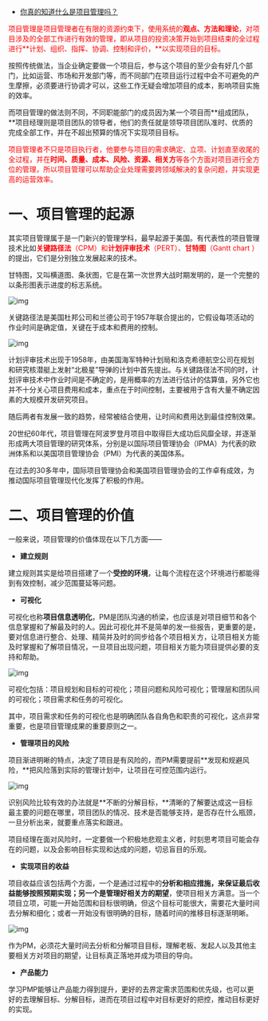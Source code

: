 - [你真的知道什么是项目管理吗？](https://blog.51cto.com/u_15203673/3263449)

<font color='red'>项目管理是项目管理者在有限的资源约束下，使用系统的**观点、方法和理论**，对项目涉及的全部工作进行有效的管理，即从项目的投资决策开始到项目结束的全过程进行**计划、组织、指挥、协调、控制和评价，**以实现项目的目标。</font>

按照传统做法，当企业确定要做一个项目后，参与这个项目的至少会有好几个部门，比如运营、市场和开发部门等，而不同部门在项目运行过程中会不可避免的产生摩擦，必须要进行协调才可以，这些工作无疑会增加项目的成本，影响项目实施的效率。

而项目管理的做法则不同，不同职能部门的成员因为某一个项目而**组成团队，**项目经理则是项目团队的领导者，他们的责任就是领导项目团队准时、优质的完成全部工作，并在不超出预算的情况下实现项目目标。

<font color='red'>项目管理者不只是项目执行者，他要参与项目的需求确定、立项、计划直至收尾的全过程，并在**时间、质量、成本、风险、资源、相关方**等各个方面对项目进行全方位的管理，所以项目管理可以帮助企业处理需要跨领域解决的复杂问题，并实现更高的运营效率。</font>

# 一、项目管理的起源

其实项目管理属于是一门新兴的管理学科，最早起源于美国。有代表性的项目管理技术比如<font color='red'>**关键路径法**（CPM）和**计划评审技术**（PERT）、**甘特图**（Gantt chart ）</font>的提出，它们是分别独立发展起来的技术。

甘特图，又叫横道图、条状图，它是在第一次世界大战时期发明的，是一个完整的以条形图表示进度的标志系统。

![img](https://s4.51cto.com/images/blog/202108/04/5f3d11fa4e2dc3d65d3402acad89f0cf.jpg?x-oss-process=image/watermark,size_14,text_QDUxQ1RP5Y2a5a6i,color_FFFFFF,t_100,g_se,x_10,y_10,shadow_20,type_ZmFuZ3poZW5naGVpdGk=)

关键路径法是美国杜邦公司和兰德公司于1957年联合提出的，它假设每项活动的作业时间是确定值，关键在于成本和费用的控制。

![img](https://s4.51cto.com/images/blog/202108/04/c3a324df46ee848c632b522199d497eb.jpg?x-oss-process=image/watermark,size_14,text_QDUxQ1RP5Y2a5a6i,color_FFFFFF,t_100,g_se,x_10,y_10,shadow_20,type_ZmFuZ3poZW5naGVpdGk=)

计划评审技术出现于1958年，由美国海军特种计划局和洛克希德航空公司在规划和研究核潜艇上发射“北极星”导弹的计划中首先提出。与关键路径法不同的时，计划评审技术中作业时间是不确定的，是用概率的方法进行估计的估算值，另外它也并不十分关心项目费用和成本，重点在于时间控制，主要被用于含有大量不确定因素的大规模开发研究项目。

随后两者有发展一致的趋势，经常被结合使用，让时间和费用达到最佳控制效果。

20世纪60年代，项目管理在阿波罗登月项目中取得巨大成功后风靡全球，并逐渐形成两大项目管理的研究体系，分别是以国际项目管理协会（IPMA）为代表的欧洲体系和以美国项目管理协会（PMI）为代表的美国体系。

在过去的30多年中，国际项目管理协会和美国项目管理协会的工作卓有成效，为推动国际项目管理现代化发挥了积极的作用。

# 二、项目管理的价值

一般来说，项目管理的价值体现在以下几方面——

- **建立规则**

建立规则其实是给项目搭建了一个**受控的环境**，让每个流程在这个环境进行都能得到有效控制，减少范围蔓延等问题。

- **可视化**

可视化也称**项目信息透明化**，PM是团队沟通的桥梁，也应该是对项目细节和各个信息掌握和了解最及时的人。因此可视化并不是简单的发一些报告，更重要的是，要对信息进行整合、处理、精简并及时的同步给各个项目相关方，让项目相关方能及时掌握和了解项目情况，一旦项目出现问题，项目相关方能为项目提供必要的支持和帮助。

![img](https://s4.51cto.com/images/blog/202108/04/7b85fb04898bd4aa63e5b516eefb190d.jpg?x-oss-process=image/watermark,size_14,text_QDUxQ1RP5Y2a5a6i,color_FFFFFF,t_100,g_se,x_10,y_10,shadow_20,type_ZmFuZ3poZW5naGVpdGk=)

可视化包括：项目规划和目标的可视化；项目问题和风险可视化；管理层和团队间的可视化；项目需求和任务的可视化。

其中，项目需求和任务的可视化也是明确团队各自角色和职责的可视化，这点非常重要，也是项目管理成果的重要原则之一。

- **管理项目的风险**

项目渐进明晰的特点，决定了项目是有风险的，而PM需要提前**发现和规避风险，**把风险落到实际的管理计划中，让项目在可控范围内运行。

![img](https://s4.51cto.com/images/blog/202108/04/35a06101912874df0f81525fce7bc6b5.jpg?x-oss-process=image/watermark,size_14,text_QDUxQ1RP5Y2a5a6i,color_FFFFFF,t_100,g_se,x_10,y_10,shadow_20,type_ZmFuZ3poZW5naGVpdGk=)

识别风险比较有效的办法就是**不断的分解目标，**清晰的了解要达成这一目标最主要的问题在哪里，项目团队的情况、技术是否能够支持，是否存在什么瓶颈，一旦分析出来，就要重点落实和跟进。

项目经理在面对风险时，一定要做一个积极地悲观主义者，时刻思考项目可能会存在的问题，以及会影响目标实现和达成的问题，切忌盲目的乐观。

- **实现项目的收益**

项目收益应该包括两个方面，一个是通过过程中的**分析和相应措施，**来保证最后收益能够按照预期实现；另一个是**管理好相关方的期望**，使项目相关方满意。当一个项目立项，可能一开始范围和目标很明确，但这个目标可能很大，需要花大量时间去分解和细化；或者一开始没有很明确的目标，随着时间的推移目标逐渐明晰。

![img](https://s4.51cto.com/images/blog/202108/04/ee6a943cb6c50cbe3e99a33006d7bbed.jpg?x-oss-process=image/watermark,size_14,text_QDUxQ1RP5Y2a5a6i,color_FFFFFF,t_100,g_se,x_10,y_10,shadow_20,type_ZmFuZ3poZW5naGVpdGk=)

作为PM，必须花大量时间去分析和分解项目目标，理解老板、发起人以及其他主要相关方对项目的期望，让目标真正落地并成为项目的导向。

- **产品能力**

学习PMP能够让产品能力得到提升，更好的去界定需求范围和优先级，也可以更好的去理解目标、分解目标，进而在项目过程中对目标更好的把控，推动目标更好的实现。